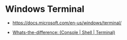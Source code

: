 # Windows Terminal 

- https://docs.microsoft.com/en-us/windows/terminal/


- [Whats-the-difference: (Console | Shell | Terminal) ](https://www.hanselman.com/blog/whats-the-difference-between-a-console-a-terminal-and-a-shell)